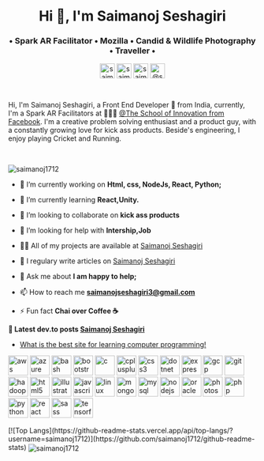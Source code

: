 <h1 align="center">Hi 👋, I'm Saimanoj Seshagiri</h1>
<h3 align="center">• Spark AR Facilitator • Mozilla • Candid & Wildlife Photography • Traveller •</h3>
<p align="center">
<a href="https://twitter.com/saimanoj1712" target="blank"><img align="center" src="https://cdn.jsdelivr.net/npm/simple-icons@3.0.1/icons/twitter.svg" alt="saimanoj1712" height="30" width="30" /></a>
<a href="https://linkedin.com/in/saimanoj1712" target="blank"><img align="center" src="https://cdn.jsdelivr.net/npm/simple-icons@3.0.1/icons/linkedin.svg" alt="saimanoj1712" height="30" width="30" /></a>
<a href="https://instagram.com/saimanoj1712" target="blank"><img align="center" src="https://cdn.jsdelivr.net/npm/simple-icons@3.0.1/icons/instagram.svg" alt="saimanoj1712" height="30" width="30" /></a>
<a href="https://medium.com/@saimanojseshagiri3" target="blank"><img align="center" src="https://cdn.jsdelivr.net/npm/simple-icons@3.0.1/icons/medium.svg" alt="@saimanojseshagiri3" height="30" width="30" /></a>
</p>

<br />

Hi, I'm Saimanoj Seshagiri, a Front End Developer 🚀 from India, currently, I'm a Spark AR Facilitators at 🙍🏽‍♂️ [@The School of Innovation from Facebook](https://www.sv.co/fb/). I'm a creative problem solving enthusiast and a product guy, with a constantly growing love for kick ass products. Beside's engineering, I enjoy playing Cricket and Running.

<br/>

<p align="left"> <img src="https://komarev.com/ghpvc/?username=saimanoj1712" alt="saimanoj1712" /> </p>

- 🔭 I’m currently working on **Html, css, NodeJs, React, Python;**

- 🌱 I’m currently learning **React,Unity.**

- 👯 I’m looking to collaborate on **kick ass products**

- 🤔 I’m looking for help with **Intership,Job**

- 👨‍💻 All of my projects are available at [Saimanoj Seshagiri](https://saimanoj1712.github.io/)

- 📝 I regulary write articles on [Saimanoj Seshagiri](https://saimanoj1712.github.io/)

- 💬 Ask me about **I am happy to help;**

- 📫 How to reach me **saimanojseshagiri3@gmail.com**

- ⚡ Fun fact **Chai over Coffee ☕️**

**📕 Latest dev.to posts [Saimanoj Seshagiri](https://medium.com/@saimanojseshagiri3)**
<!-- BLOG-POST-LIST:START -->
- [What is the best site for learning computer programming!](https://medium.com/@saimanojseshagiri3/what-is-the-best-site-for-learning-computer-programming-330078b46afa)
<!-- BLOG-POST-LIST:END -->

<p align="left"><img src="https://devicons.github.io/devicon/devicon.git/icons/amazonwebservices/amazonwebservices-original-wordmark.svg" alt="aws" width="40" height="40"/> <img src="https://www.vectorlogo.zone/logos/microsoft_azure/microsoft_azure-icon.svg" alt="azure" width="40" height="40"/> <img src="https://www.vectorlogo.zone/logos/gnu_bash/gnu_bash-icon.svg" alt="bash" width="40" height="40"/> <img src="https://devicons.github.io/devicon/devicon.git/icons/bootstrap/bootstrap-plain.svg" alt="bootstrap" width="40" height="40"/> <img src="https://devicons.github.io/devicon/devicon.git/icons/c/c-original.svg" alt="c" width="40" height="40"/> <img src="https://devicons.github.io/devicon/devicon.git/icons/cplusplus/cplusplus-original.svg" alt="cplusplus" width="40" height="40"/> <img src="https://devicons.github.io/devicon/devicon.git/icons/css3/css3-original-wordmark.svg" alt="css3" width="40" height="40"/> <img src="https://devicons.github.io/devicon/devicon.git/icons/dot-net/dot-net-original-wordmark.svg" alt="dotnet" width="40" height="40"/> <img src="https://devicons.github.io/devicon/devicon.git/icons/express/express-original-wordmark.svg" alt="express" width="40" height="40"/> <img src="https://www.vectorlogo.zone/logos/google_cloud/google_cloud-icon.svg" alt="gcp" width="40" height="40"/> <img src="https://www.vectorlogo.zone/logos/git-scm/git-scm-icon.svg" alt="git" width="40" height="40"/> <img src="https://www.vectorlogo.zone/logos/apache_hadoop/apache_hadoop-icon.svg" alt="hadoop" width="40" height="40"/> <img src="https://devicons.github.io/devicon/devicon.git/icons/html5/html5-original-wordmark.svg" alt="html5" width="40" height="40"/> <img src="https://www.vectorlogo.zone/logos/adobe_illustrator/adobe_illustrator-icon.svg" alt="illustrator" width="40" height="40"/> <img src="https://devicons.github.io/devicon/devicon.git/icons/javascript/javascript-original.svg" alt="javascript" width="40" height="40"/> <img src="https://devicons.github.io/devicon/devicon.git/icons/linux/linux-original.svg" alt="linux" width="40" height="40"/> <img src="https://devicons.github.io/devicon/devicon.git/icons/mongodb/mongodb-original-wordmark.svg" alt="mongodb" width="40" height="40"/> <img src="https://devicons.github.io/devicon/devicon.git/icons/mysql/mysql-original-wordmark.svg" alt="mysql" width="40" height="40"/> <img src="https://devicons.github.io/devicon/devicon.git/icons/nodejs/nodejs-original-wordmark.svg" alt="nodejs" width="40" height="40"/> <img src="https://devicons.github.io/devicon/devicon.git/icons/oracle/oracle-original.svg" alt="oracle" width="40" height="40"/> <img src="https://devicons.github.io/devicon/devicon.git/icons/photoshop/photoshop-plain.svg" alt="photoshop" width="40" height="40"/> <img src="https://devicons.github.io/devicon/devicon.git/icons/php/php-original.svg" alt="php" width="40" height="40"/> <img src="https://devicons.github.io/devicon/devicon.git/icons/python/python-original.svg" alt="python" width="40" height="40"/> <img src="https://devicons.github.io/devicon/devicon.git/icons/react/react-original-wordmark.svg" alt="react" width="40" height="40"/> <img src="https://devicons.github.io/devicon/devicon.git/icons/sass/sass-original.svg" alt="sass" width="40" height="40"/> <img src="https://www.vectorlogo.zone/logos/tensorflow/tensorflow-icon.svg" alt="tensorflow" width="40" height="40"/></p>
[![Top Langs](https://github-readme-stats.vercel.app/api/top-langs/?username=saimanoj1712)](https://github.com/saimanoj1712/github-readme-stats)
<img align="center" src="https://github-readme-stats.vercel.app/api?username=saimanoj1712&show_icons=true" alt="saimanoj1712" />
